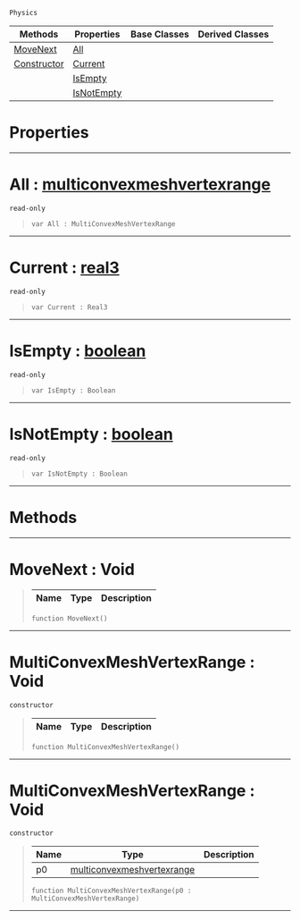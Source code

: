  `Physics`

|Methods|Properties|Base Classes|Derived Classes|
|---|---|---|---|
|[ MoveNext](https://plasmaengine.github.io/PlasmaDocs/Plasma1/C++/code_reference/class_reference/multiconvexmeshvertexrange.markdown#movenext-void)|[ All](https://plasmaengine.github.io/PlasmaDocs/Plasma1/C++/code_reference/class_reference/multiconvexmeshvertexrange.markdown#all-plasma-engine-document)| | |
|[ Constructor](https://plasmaengine.github.io/PlasmaDocs/Plasma1/C++/code_reference/class_reference/multiconvexmeshvertexrange.markdown#multiconvexmeshvertexran)|[ Current](https://plasmaengine.github.io/PlasmaDocs/Plasma1/C++/code_reference/class_reference/multiconvexmeshvertexrange.markdown#current-plasma-engine-docu)| | |
| |[ IsEmpty](https://plasmaengine.github.io/PlasmaDocs/Plasma1/C++/code_reference/class_reference/multiconvexmeshvertexrange.markdown#isempty-plasma-engine-docu)| | |
| |[ IsNotEmpty](https://plasmaengine.github.io/PlasmaDocs/Plasma1/C++/code_reference/class_reference/multiconvexmeshvertexrange.markdown#isnotempty-plasma-engine-d)| | |


 #  Properties


---  
 #  All : [multiconvexmeshvertexrange](https://plasmaengine.github.io/PlasmaDocs/Plasma1/C++/code_reference/class_reference/multiconvexmeshvertexrange.markdown)

 `read-only`

> 
> ``` lang=cpp, name=Lightning
> var All : MultiConvexMeshVertexRange


---  
 #  Current : [real3](https://plasmaengine.github.io/PlasmaDocs/Plasma1/C++/code_reference/lightning_base_types/real3.markdown)

 `read-only`

> 
> ``` lang=cpp, name=Lightning
> var Current : Real3


---  
 #  IsEmpty : [boolean](https://plasmaengine.github.io/PlasmaDocs/Plasma1/C++/code_reference/lightning_base_types/boolean.markdown)

 `read-only`

> 
> ``` lang=cpp, name=Lightning
> var IsEmpty : Boolean


---  
 #  IsNotEmpty : [boolean](https://plasmaengine.github.io/PlasmaDocs/Plasma1/C++/code_reference/lightning_base_types/boolean.markdown)

 `read-only`

> 
> ``` lang=cpp, name=Lightning
> var IsNotEmpty : Boolean


---  
 #  Methods


---  
 #  MoveNext : Void

> 
> |Name|Type|Description|
> |---|---|---|
> ``` lang=cpp, name=Lightning
> function MoveNext()
> ``` 


---  
 #  MultiConvexMeshVertexRange : Void

 `constructor`

> 
> |Name|Type|Description|
> |---|---|---|
> ``` lang=cpp, name=Lightning
> function MultiConvexMeshVertexRange()
> ``` 


---  
 #  MultiConvexMeshVertexRange : Void

 `constructor`

> 
> |Name|Type|Description|
> |---|---|---|
> |p0|[multiconvexmeshvertexrange](https://plasmaengine.github.io/PlasmaDocs/Plasma1/C++/code_reference/class_reference/multiconvexmeshvertexrange.markdown)| |
> ``` lang=cpp, name=Lightning
> function MultiConvexMeshVertexRange(p0 : MultiConvexMeshVertexRange)
> ``` 


---  
 

 